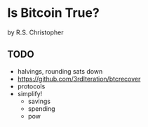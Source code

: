 # Is Bitcoin True?
by R.S. Christopher

## TODO
+ halvings, rounding sats down
+ https://github.com/3rdIteration/btcrecover
+ protocols
+ simplify!
  + savings
  + spending
  + pow






<!-- 
Lord Jesus Christ
Son of God
Have mercy on me, a sinner



The problem is worse... even worse than anyone can imagine.

till 1964, coins were 90% silver
minimum wage was $1.25 per hour
which was 1.125 ounces of silver from the coins, or could have purchased 1.25 ounces of silver,
or 0.035 ounces of gold internationally

that 1964 minimum wage, today equates to $33 of melt value in the coins, and $91 of gold.
Silver has lost far more value than gold, as silver supply increases roughly 5% per year compared to gold's 2%
That is, the true value of $1.25 in 1964 was not just $33 of silver melt value, nor even the $91 worth of gold value.. as gold suffered a 2% per year inflation. You would need well-over $100 of buying to understand a $1.25 in 1964.

What about even earlier? When we had a gold standard, and $20 was an ounce of gold. Before this age of abundance that cane from technological and engineering innovations. An unskilled worker could earn a mere $0.25/hr, $10/week, $520/yeer

And a skilled worker would easily double or triple that amount, with an average salary of $1300.

Measured in gold, and ignoring the 2% per year inflation in the gold supply, the unskilled worker is earning a half ounce of gold every week. The average salary of that era would be 65 ounces of gold! Today that's $170,000 worth of gold!

What happened?! We debased our money, which is merely a measure of value. We debased ourselves.
We finally noticed that there is a growing and unsustainable wealth disparity.
Our age of abundance has ironically caused this, or rather, it has allowed this problem to go unnoticed for so long, growing like a cancer, and only now has the problem grown so large that it's impossible to ignore.
And even now we want only to sustain the cancer, maybe live with it as it's been with us so long.
But it is a cancer. Either we die, or the cancee is removed. It cannot sustain.

Gold has proven its value during this ordeal.
And Bitcoin was created, a more scarce asset than even gold.
Digital scarcity.


There was no inflation resistant asset in the past, but there was massive productivity gains and an explosion of supply that should have decreased prices on pretty much everything except land. Instead ptices went up. way up.

Even as we saw this age of abundance, prices went up. Wages didn't just stagnate they dropped considerably (measured in gold or even in silver). Everyone became poor without even realizing it, and there was no correction to the abuses of fiat. No one noticed because their living standards seemed to increase or stay about the same (despite all the abundance that should have nade everyone rich). People nade more fiat than their parents, but life was getting harder not easier (again deapite the abundance), and eventually things got so bad that life for the younger generations became worse than their parents' generation.
This is when we noticed.

And now we look back and can see how bad things really are.. a minimum wage should have the buying power of well over $100 per hour today, because that's how much abundance exists in the modern world.

The abundance is now being threatened, because we're not contending with individual bsnkers, we're contending with evil. And evil seeks our destruction.
Bitcoin is necessary for society to increase in abundance. As now anyone can opt-out of this evil abd simply store wealth that will not inflate like ailver or gold. 
Any workee can now save the pure energy money, the equivalent of a 1964 minimum wage being valued at over $100/hr today.

An "engineer" would make $2500 salary, or 125 ounces of gold, or $325,000 ... whivh shows how much money is still available when there's sufficient demand.

Bitcoin csn fix this. It was designed specifically to fix this.
The fiat price of Bitcoin will only increase. It's dominance is inevitable.
Bitcoin's buying power will reflect growing abundance of our modern world.
The price onlu grows sustainably as a measure of civilization growing.






----
unit of account arbitrage
...
theory, even early on adoption, prices in Bitcoin represent a more accurate signal than feet.
If this is true, then one should be able to create an investment strategy based on comparative prices in Bitcoin over time -- such that:
+ X vs Y, priced in Bitcoin should be stable, but if X > Y, then Y is underpriced and one ought to buy Y as an arbitrage.

this strategy requires assets that should be stable over time relative to one another, and differ only due to cantillion effects such that the Bitcoin price acts as a signal for an upcoming correction.

this can include index funds, cars, classic artwork, gold, housing, and really anything with a functioning market.

track prices over time for:
+ spi
+ median family home
+ most popular car
+ McDonald's cheeseburger
+ barrel of oil
etc


when to buy:
all prices in Bitcoin, look for stability and create indexes to discover arbitrage opportunities, e.g., oil price (in Bitcoin) drops, while the others do not, buy oil company stock..

note: this is different than relative value changes, because we're looking only for cases where the price in Bitcoin drops but only for one of the assets, that is,
+ it's not just a sudden drop in BTCUSD
+ it's not just a decrease of one asset to another (oil getting cheaper relative to spi - in this case oil would have to get cheaper relative to the other assets AND its price in Bitcoin must go down)

when to sell:
when the price of X (in Bitcoin) falls back in line with the other assets.
Again, Bitcoin is merely acting as the cleaner price signal, revealing arbitrages in the fiat system.

-->





















